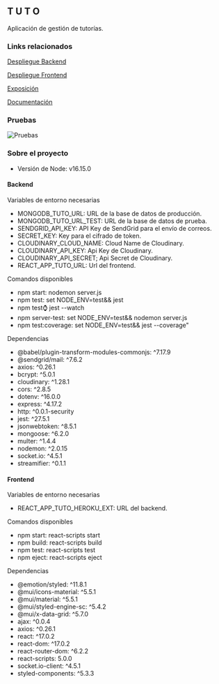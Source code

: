 ## T U T O

Aplicación de gestión de tutorías.

### Links relacionados

[Despliegue Backend](https://tuto-js-backend.herokuapp.com/)

[Despliegue Frontend](https://tuto-js-frontend.netlify.app/)

[Exposición](https://youtu.be/eWAJpfEIrKo)

[Documentación](https://documenter.getpostman.com/view/5107072/UyxqAhrt)


### Pruebas
![Pruebas](https://i.postimg.cc/N0Rk4pWK/test-tuto.png)

### Sobre el proyecto

* Versión de Node: v16.15.0

#### Backend

Variables de entorno necesarias

* MONGODB_TUTO_URL: URL de la base de datos de producción.
* MONGODB_TUTO_URL_TEST: URL de la base de datos de prueba.
* SENDGRID_API_KEY: API Key de SendGrid para el envío de correos.
* SECRET_KEY: Key para el cifrado de token.
* CLOUDINARY_CLOUD_NAME: Cloud Name de Cloudinary.
* CLOUDINARY_API_KEY: Api Key de Cloudinary.
* CLOUDINARY_API_SECRET; Api Secret de Cloudinary.
* REACT_APP_TUTO_URL: Url del frontend.

Comandos disponibles

* npm start: nodemon server.js
* npm test: set NODE_ENV=test&& jest
* npm test:watch: jest --watch
* npm server-test: set NODE_ENV=test&& nodemon server.js
* npm test:coverage: set NODE_ENV=test&& jest --coverage"

Dependencias

* @babel/plugin-transform-modules-commonjs: ^7.17.9
* @sendgrid/mail: ^7.6.2
* axios: ^0.26.1
* bcrypt: ^5.0.1
* cloudinary: ^1.28.1
* cors: ^2.8.5
* dotenv: ^16.0.0
* express: ^4.17.2
* http: ^0.0.1-security
* jest: ^27.5.1
* jsonwebtoken: ^8.5.1
* mongoose: ^6.2.0
* multer: ^1.4.4
* nodemon: ^2.0.15
* socket.io: ^4.5.1
* streamifier: ^0.1.1


#### Frontend

Variables de entorno necesarias

* REACT_APP_TUTO_HEROKU_EXT: URL del backend.

Comandos disponibles

* npm start: react-scripts start
* npm build: react-scripts build
* npm test: react-scripts test
* npm eject: react-scripts eject

Dependencias

* @emotion/styled: ^11.8.1
* @mui/icons-material: ^5.5.1
* @mui/material: ^5.5.1
* @mui/styled-engine-sc: ^5.4.2
* @mui/x-data-grid: ^5.7.0
* ajax: ^0.0.4
* axios: ^0.26.1
* react: ^17.0.2
* react-dom: ^17.0.2
* react-router-dom: ^6.2.2
* react-scripts: 5.0.0
* socket.io-client: ^4.5.1
* styled-components: ^5.3.3